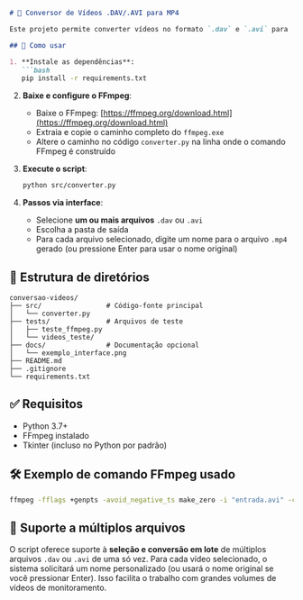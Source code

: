 ````markdown
# 🎥 Conversor de Vídeos .DAV/.AVI para MP4

Este projeto permite converter vídeos no formato `.dav` e `.avi` para `.mp4` usando o FFmpeg com interface gráfica via Tkinter. Útil para equipes de monitoramento que lidam com vídeos de sinistros e precisam de um formato mais acessível e compatível com players comuns.

## 🚀 Como usar

1. **Instale as dependências**:
   ```bash
   pip install -r requirements.txt
````

2. **Baixe e configure o FFmpeg**:

   * Baixe o FFmpeg: [https://ffmpeg.org/download.html](https://ffmpeg.org/download.html)
   * Extraia e copie o caminho completo do `ffmpeg.exe`
   * Altere o caminho no código `converter.py` na linha onde o comando FFmpeg é construído

3. **Execute o script**:

   ```bash
   python src/converter.py
   ```

4. **Passos via interface**:

   * Selecione **um ou mais arquivos** `.dav` ou `.avi`
   * Escolha a pasta de saída
   * Para cada arquivo selecionado, digite um nome para o arquivo `.mp4` gerado (ou pressione Enter para usar o nome original)

## 📂 Estrutura de diretórios

```plaintext
conversao-videos/
├── src/                # Código-fonte principal
│   └── converter.py
├── tests/              # Arquivos de teste
│   ├── teste_ffmpeg.py
│   └── videos_teste/
├── docs/               # Documentação opcional
│   └── exemplo_interface.png
├── README.md
├── .gitignore
└── requirements.txt
```

## ✅ Requisitos

* Python 3.7+
* FFmpeg instalado
* Tkinter (incluso no Python por padrão)

## 🛠 Exemplo de comando FFmpeg usado

```bash
ffmpeg -fflags +genpts -avoid_negative_ts make_zero -i "entrada.avi" -c:v libx264 -preset fast -crf 23 -c:a aac -b:a 128k -movflags +faststart "saida.mp4"
```

## 🔁 Suporte a múltiplos arquivos

O script oferece suporte à **seleção e conversão em lote** de múltiplos arquivos `.dav` ou `.avi` de uma só vez. Para cada vídeo selecionado, o sistema solicitará um nome personalizado (ou usará o nome original se você pressionar Enter). Isso facilita o trabalho com grandes volumes de vídeos de monitoramento.
